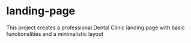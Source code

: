 # landing-page
This project creates a professional Dental Clinic landing page with basic functionalities and a minimalistic layout
